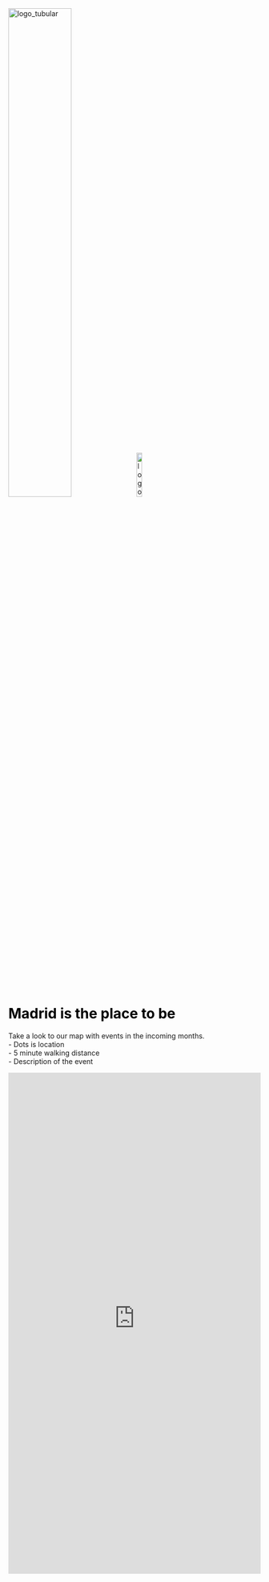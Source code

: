 
<html>
<head>
<title>ETL grográfica</title>

</head>


<img src="tubularsite.github.io/logo.png" alt="logo_tubular" style="width: 50%; height: 50%"> 
<img src="tubularsite.github.io/surfera.png" alt="logo_grupo" style="width: 15%; height: 15%"> 

<body>
  
<h1>
  <font color="black"> Madrid is the place to be</font>
</h1>

<p>
 Take a look to our map with events in the incoming months. <br> 
    - Dots is location <br>
    - 5 minute walking distance <br>
    - Description of the  event <br>
</p>

</body>

<iframe width="100%" height="1000" frameborder="0" src="https://gabrielvillazanimpastato.carto.com/builder/7471f71f-c625-4868-bb1e-f023dd06a157/embed" allowfullscreen webkitallowfullscreen mozallowfullscreen oallowfullscreen msallowfullscreen></iframe>

</html> 
